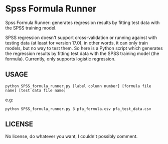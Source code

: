 Spss Formula Runner
===================

Spss Formula Runner:  generates regression results by fitting test data with the SPSS training model. 


SPSS regression doesn't support cross-validation or running against with testing data (at least for version 17.0), in other words, it can only train models, but no way to test them. 
So here is a Python script which generates the regression results by fitting test data with the SPSS training model (the formula). Currently, only supports logistic regression.

USAGE
-------

```
python SPSS_formula_runner.py [label column number] [formula file name] [test data file name]
```
e.g: 
```
python SPSS_formula_runner.py 3 pfa_formula.csv pfa_test_data.csv
```



LICENSE
--------
No license, do whatever you want, I couldn't possibly comment.  

